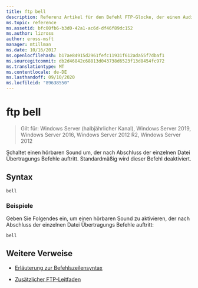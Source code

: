 ```yaml
---
title: ftp bell
description: Referenz Artikel für den Befehl FTP-Glocke, der einen Audioton umschaltet, der nach Abschluss der einzelnen Datei Übertragungs Befehle auftritt.
ms.topic: reference
ms.assetid: bfc00fb6-b3d0-42a1-ac6d-df46f89dc152
ms.author: lizross
author: eross-msft
manager: mtillman
ms.date: 10/16/2017
ms.openlocfilehash: b17ae84915d2961fefc11931f612ada55f7dbaf1
ms.sourcegitcommit: db2d46842c68813d043738d6523f13d8454fc972
ms.translationtype: MT
ms.contentlocale: de-DE
ms.lasthandoff: 09/10/2020
ms.locfileid: "89638550"
---
```

# <a name="ftp-bell"></a>ftp bell

> Gilt für: Windows Server (halbjährlicher Kanal), Windows Server 2019, Windows Server 2016, Windows Server 2012 R2, Windows Server 2012

Schaltet einen hörbaren Sound um, der nach Abschluss der einzelnen Datei Übertragungs Befehle auftritt. Standardmäßig wird dieser Befehl deaktiviert.

## <a name="syntax"></a>Syntax

```
bell
```

### <a name="examples"></a>Beispiele

Geben Sie Folgendes ein, um einen hörbaren Sound zu aktivieren, der nach Abschluss der einzelnen Datei Übertragungs Befehle auftritt:

```
bell
```

## <a name="additional-references"></a>Weitere Verweise

- [Erläuterung zur Befehlszeilensyntax](command-line-syntax-key.md)

- [Zusätzlicher FTP-Leitfaden](/previous-versions/orphan-topics/ws.10/cc756013(v=ws.10))

